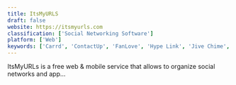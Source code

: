 ```yaml
---
title: ItsMyURLS
draft: false 
website: https://itsmyurls.com
classification: ['Social Networking Software']
platform: ['Web']
keywords: ['Carrd', 'ContactUp', 'FanLove', 'Hype Link', 'Jive Chime', 'Last Link', 'Linkkle', 'Linkr.in', 'Litelink.at', 'PING', 'ReboutMe', 'Taplink.at', 'Tipsolink', 'Virtuter', 'Ziplink', 'about.me', 'iLink', 'linkfru.', 'lnks.to', 'onelink.to']
---
```

ItsMyURLs is a free web & mobile service that allows to organize social networks and app...